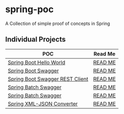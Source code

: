 # spring-poc

A Collection of simple proof of concepts in Spring	

## Individual Projects

|POC|Read Me|
|---|---|
|[Spring Boot Hello World](https://github.com/codeWriter9/spring-poc/tree/master/hello-world)|[READ ME](https://github.com/codeWriter9/spring-poc/blob/master/hello-world/README.md)|
|[Spring Boot Swagger](https://github.com/codeWriter9/spring-poc/tree/master/swagger-spring-boot)|[READ ME](https://github.com/codeWriter9/spring-poc/blob/master/swagger-rest-client/README.md)|
|[Spring Boot Swagger REST Client](https://github.com/codeWriter9/spring-poc/tree/master/swagger-rest-client)|[READ ME](https://github.com/codeWriter9/spring-poc/blob/master/swagger-spring-boot/README.md)|
|[Spring Batch Swagger](https://github.com/codeWriter9/spring-poc/tree/master/swagger-rest-client)|[READ ME](https://github.com/codeWriter9/spring-poc/tree/master/swagger-spring-batch/README.md)|
|[Spring Batch Swagger](https://github.com/codeWriter9/spring-poc/tree/master/swagger-rest-client)|[READ ME](https://github.com/codeWriter9/spring-poc/tree/master/swagger-spring-batch)|
|[Spring XML-JSON Converter](https://github.com/codeWriter9/spring-poc/tree/master/swagger-rest-client)|[READ ME](https://github.com/codeWriter9/spring-poc/tree/master/xml-json-converter)|
